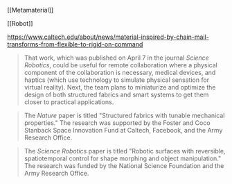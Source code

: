 [[Metamaterial]]

[[Robot]]

https://www.caltech.edu/about/news/material-inspired-by-chain-mail-transforms-from-flexible-to-rigid-on-command

> That work, which was published on April 7 in the journal _Science Robotics_, could be useful for remote collaboration where a physical component of the collaboration is necessary, medical devices, and haptics (which use technology to simulate physical sensation for virtual reality). Next, the team plans to miniaturize and optimize the design of both structured fabrics and smart systems to get them closer to practical applications.

> The _Nature_ paper is titled "Structured fabrics with tunable mechanical properties." The research was supported by the Foster and Coco Stanback Space Innovation Fund at Caltech, Facebook, and the Army Research Office.

> The _Science Robotics_ paper is titled "Robotic surfaces with reversible, spatiotemporal control for shape morphing and object manipulation." The research was funded by the National Science Foundation and the Army Research Office.